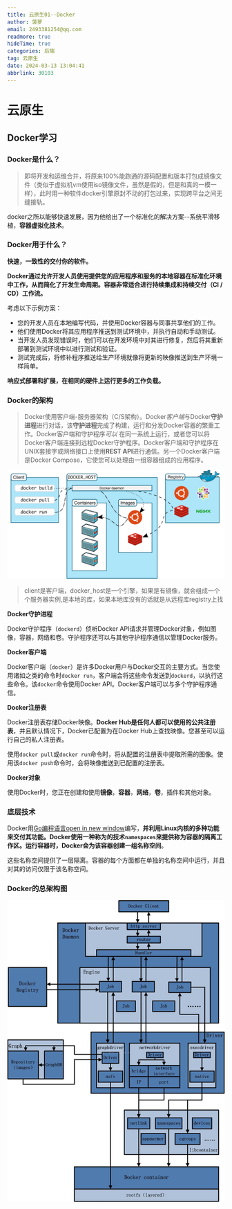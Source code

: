 ```yaml
---
title: 云原生01--Docker
author: 菠萝
email: 2493381254@qq.com
readmore: true
hideTime: true
categories: 后端
tag: 云原生
date: 2024-03-13 13:04:41
abbrlink: 30103
---
```

# 云原生

## Docker学习

### Docker是什么？

> 即将开发和运维合并，将原来100%能跑通的源码配置和版本打包成镜像文件（类似于虚拟机vm使用iso镜像文件，虽然是假的，但是和真的一模一样），此时用一种软件docker引擎原封不动的打包过来，实现跨平台之间无缝接轨。

docker之所以能够快速发展，因为他给出了一个标准化的解决方案--系统平滑移植，**容器虚拟化技术**。

### Docker用于什么？

**快速，一致性的交付你的软件。**

**Docker通过允许开发人员使用提供您的应用程序和服务的本地容器在标准化环境中工作，从而简化了开发生命周期。容器非常适合进行持续集成和持续交付（CI / CD）工作流。**

考虑以下示例方案：

- 您的开发人员在本地编写代码，并使用Docker容器与同事共享他们的工作。
- 他们使用Docker将其应用程序推送到测试环境中，并执行自动和手动测试。
- 当开发人员发现错误时，他们可以在开发环境中对其进行修复，然后将其重新部署到测试环境中以进行测试和验证。
- 测试完成后，将修补程序推送给生产环境就像将更新的映像推送到生产环境一样简单。

**响应式部署和扩展，在相同的硬件上运行更多的工作负载。**

### Docker的架构

> Docker使用客户端-服务器架构（C/S架构）。Docker*客户端*与Docker**守护进程**进行对话，该**守护进程**完成了构建，运行和分发Docker容器的繁重工作。Docker客户端和守护程序*可以* 在同一系统上运行，或者您可以将Docker客户端连接到远程Docker守护程序。Docker客户端和守护程序在UNIX套接字或网络接口上使用**REST API**进行通信。另一个Docker客户端是Docker Compose，它使您可以处理由一组容器组成的应用程序。

![image-20221003095407215](云原生/smimage-20221003095407215.png)

> client是客户端，docker_host是一个引擎，如果是有镜像，就会组成一个个服务器实例,是本地的库，如果本地库没有的话就是从远程库registry上找

**Docker守护进程**

Docker守护程序（`dockerd`）侦听Docker API请求并管理Docker对象，例如图像，容器，网络和卷。守护程序还可以与其他守护程序通信以管理Docker服务。

**Docker客户端**

Docker客户端（`docker`）是许多Docker用户与Docker交互的主要方式。当您使用诸如之类的命令时`docker run`，客户端会将这些命令发送到`dockerd`，以执行这些命令。该`docker`命令使用Docker API。Docker客户端可以与多个守护程序通信。

**Docker注册表**

Docker注册表存储Docker映像。**Docker Hub是任何人都可以使用的公共注册表**，并且默认情况下，Docker已配置为在Docker Hub上查找映像。您甚至可以运行自己的私人注册表。

使用`docker pull`或`docker run`命令时，将从配置的注册表中提取所需的图像。使用该`docker push`命令时，会将映像推送到已配置的注册表。

**Docker对象**

使用Docker时，您正在创建和使用**镜像**，**容器**，**网络**，**卷**，插件和其他对象。

### 底层技术

Docker用[Go编程语言open in new window](https://golang.org/)编写，**并利用Linux内核的多种功能来交付其功能。**Docker使用一种称为的技术`namespaces`来提供称为容器的隔离工作区。运行容器时，Docker会为该容器创建一组**名称空间**。

这些名称空间提供了一层隔离。容器的每个方面都在单独的名称空间中运行，并且对其的访问仅限于该名称空间。

### Docker的总架构图

![img](云原生/AWZcyjfvLDJmEnq.ad588b65.jpg)
